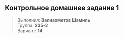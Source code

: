 ## Контрольное домашнее задание 1

> Выполнил: <b>Валиахметов Шамиль</b> <br/>
> Группа: <b>235-2</b> <br/>
> Вариант: <b>14</b>

